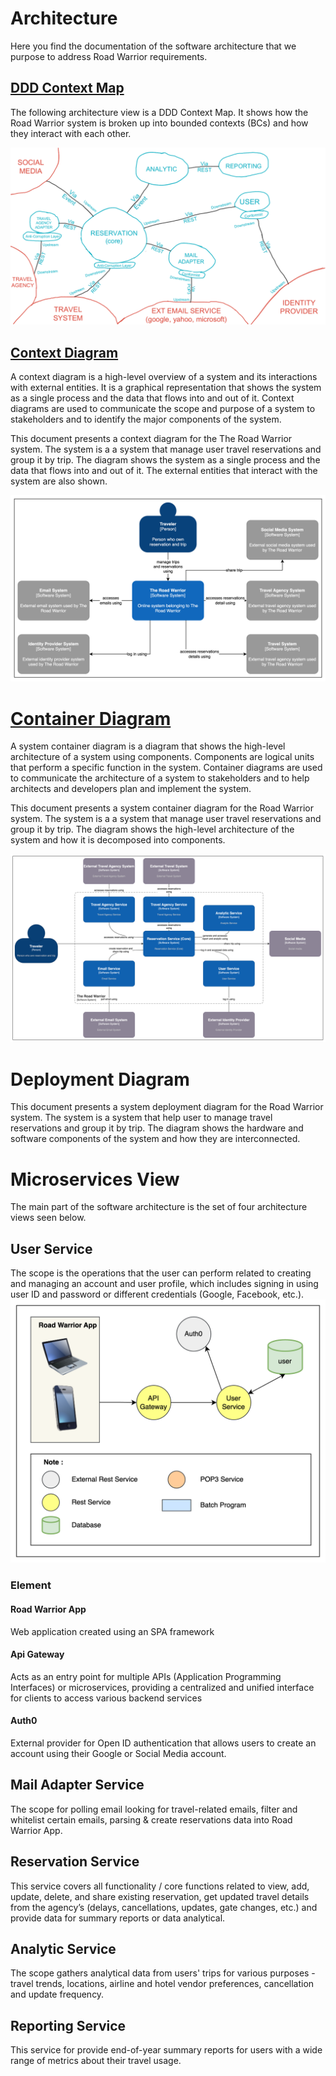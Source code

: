# Architecture

Here you find the documentation of the software architecture that we purpose to address Road Warrior requirements.

## [DDD Context Map](./ddd-context-map.md)

The following architecture view is a DDD Context Map. It shows how the Road Warrior system is broken up into bounded contexts (BCs) and how they interact with each other.

![DDD Context Map](../images/ddd-context-map.png)

## [Context Diagram](./context-diagram.md)

A context diagram is a high-level overview of a system and its interactions with external entities. It is a graphical representation that shows the system as a single process and the data that flows into and out of it. Context diagrams are used to communicate the scope and purpose of a system to stakeholders and to identify the major components of the system.

This document presents a context diagram for the The Road Warrior system. The system is a a system that manage user travel reservations and group it by trip. The diagram shows the system as a single process and the data that flows into and out of it. The external entities that interact with the system are also shown.

![Context Diagram](../images/context-diagram.png)

# [Container Diagram](./container-diagram.md)

A system container diagram is a diagram that shows the high-level architecture of a system using components. Components are logical units that perform a specific function in the system. Container diagrams are used to communicate the architecture of a system to stakeholders and to help architects and developers plan and implement the system.

This document presents a system container diagram for the Road Warrior system. The system is a a system that manage user travel reservations and group it by trip. The diagram shows the high-level architecture of the system and how it is decomposed into components.

![Container Diagram](../images/container-diagram.png)

# Deployment Diagram

This document presents a system deployment diagram for the Road Warrior system. The system is a system that help user to manage travel reservations and group it by trip. The diagram shows the hardware and software components of the system and how they are interconnected.

# Microservices View

The main part of the software architecture is the set of four architecture views seen below.

## User Service

The scope is the operations that the user can perform related to creating and managing an account and user profile, which includes signing in using user ID and password or different credentials (Google, Facebook, etc.).
![User Service](../images/user-microservice.png)
### Element

#### Road Warrior App
Web application created using an SPA framework

#### Api Gateway
Acts as an entry point for multiple APIs (Application Programming Interfaces) or microservices, providing a centralized and unified interface for clients to access various backend services

#### Auth0
External provider for Open ID authentication that allows users to create an account using their Google or Social Media account.


## Mail Adapter Service

The scope for polling email looking for travel-related emails, filter and whitelist certain emails, parsing & create reservations data into Road Warrior App.

## Reservation Service

This service covers all functionality / core functions related to view, add, update, delete, and share existing reservation, get updated travel details from the agency’s (delays, cancellations, updates, gate changes, etc.) and provide data for summary reports or data analytical.

## Analytic Service

The scope gathers analytical data from users' trips for various purposes - travel trends, locations, airline and hotel vendor preferences, cancellation and update frequency.

## Reporting Service

This service for provide end-of-year summary reports for users with a wide range of metrics about their travel usage.
